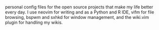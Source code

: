 personal config files for the open source projects that make my life better every day. I use neovim for writing and as a Python and R IDE, vifm for file browsing, bspwm and sxhkd for window management, and the wiki.vim plugin for handling my wikis.
